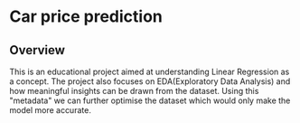 # Car price prediction 

## Overview

This is an educational project aimed at understanding Linear Regression as a concept. The project also focuses on EDA(Exploratory Data Analysis) and how meaningful insights can be drawn from the dataset. Using this "metadata" we can further optimise the dataset which would only make the model more accurate.